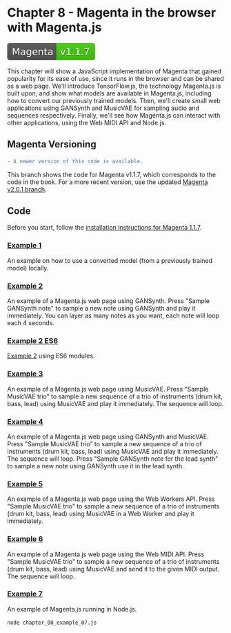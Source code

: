 # Chapter 8 - Magenta in the browser with Magenta.js

[![Magenta Version 1.1.7](../docs/magenta-v1.1.7-badge.svg)](https://github.com/magenta/magenta/releases/tag/1.1.7)

This chapter will show a JavaScript implementation of Magenta that gained popularity for its ease of use, since it runs in the browser and can be shared as a web page. We'll introduce TensorFlow.js, the technology Magenta.js is built upon, and show what models are available in Magenta.js, including how to convert our previously trained models. Then, we'll create small web applications using GANSynth and MusicVAE for sampling audio and sequences respectively. Finally, we'll see how Magenta.js can interact with other applications, using the Web MIDI API and Node.js.

## Magenta Versioning

```diff
- A newer version of this code is available.
```

This branch shows the code for Magenta v1.1.7, which corresponds to the code in the book. For a more recent version, use the updated [Magenta v2.0.1 branch](https://github.com/PacktPublishing/hands-on-music-generation-with-magenta/tree/magenta-v2.0.1/Chapter08).

## Code 

Before you start, follow the [installation instructions for Magenta 1.1.7](https://github.com/PacktPublishing/hands-on-music-generation-with-magenta/tree/master/Chapter01#installing-magenta).

### [Example 1](chapter_08_example_01.html)

An example on how to use a converted model (from a previously trained model) locally.

### [Example 2](chapter_08_example_02.html)

An example of a Magenta.js web page using GANSynth. Press "Sample GANSynth note" to sample a new note using GANSynth and play it immediately. You can layer as many notes as you want, each note will loop each 4 seconds.

### [Example 2 ES6](chapter_08_example_02_es6.html)

[Example 2](#example-2) using ES6 modules.

### [Example 3](chapter_08_example_03.html)

An example of a Magenta.js web page using MusicVAE. Press "Sample MusicVAE trio" to sample a new sequence of a trio of instruments (drum kit, bass, lead) using MusicVAE and play it immediately. The sequence will loop.

### [Example 4](chapter_08_example_04.html)

An example of a Magenta.js web page using GANSynth and MusicVAE. Press "Sample MusicVAE trio" to sample a new sequence of a trio of instruments (drum kit, bass, lead) using MusicVAE and play it immediately. The sequence will loop. Press "Sample GANSynth note for the lead synth" to sample a new note using GANSynth use it in the lead synth.

### [Example 5](chapter_08_example_05.html)

An example of a Magenta.js web page using the Web Workers API. Press "Sample MusicVAE trio" to sample a new sequence of a trio of instruments (drum kit, bass, lead) using MusicVAE in a Web Worker and play it immediately.

### [Example 6](chapter_08_example_06.html)

An example of a Magenta.js web page using the Web MIDI API. Press "Sample MusicVAE trio" to sample a new sequence of a trio of instruments (drum kit, bass, lead) using MusicVAE and send it to the given MIDI output. The sequence will loop.

### [Example 7](chapter_08_example_07.js)

An example of Magenta.js running in Node.js.

```
node chapter_08_example_07.js
```
